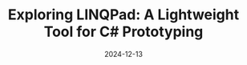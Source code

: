 ---
title: "Exploring LINQPad: A Lightweight Tool for C# Prototyping"
date: "2024-12-13"
presenter: "Bryden Oliver"
summary: "Bryden Oliver introduces LINQPad, a tool for running and testing C# code snippets quickly. He demonstrates its usefulness for prototyping, debugging, and exploring .NET features without the need for a full IDE. Bryden highlights LINQPad's affordable pricing, one-time payment model, and recent Mac support, making it an attractive option for developers."
tags: ["LINQPad", "csharp", ".NET", "prototyping", "debugging", "developer tools"]
videoUrl: "https://sswcom-my.sharepoint.com/:v:/r/personal/samwagner_ssw_com_au/Documents/Recordings/%F0%9F%8E%B1%20Knowledge%20sharing%20-%20Jack%20P,%20Daniel%20and%20Bryden%20%F0%9F%A7%A0-20241213_123449-Meeting%20Recording.mp4?csf=1&web=1&e=QaQy7R&nav=eyJyZWZlcnJhbEluZm8iOnsicmVmZXJyYWxBcHAiOiJTdHJlYW1XZWJBcHAiLCJyZWZlcnJhbFZpZXciOiJTaGFyZURpYWxvZy1MaW5rIiwicmVmZXJyYWxBcHBQbGF0Zm9ybSI6IldlYiIsInJlZmVycmFsTW9kZSI6InZpZXcifX0%3D"
githubRepo: "https://www.linqpad.net/"
---